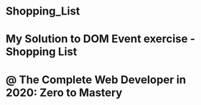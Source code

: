 # Shopping_List
# My Solution to DOM Event exercise - Shopping List
# @ The Complete Web Developer in 2020: Zero to Mastery
